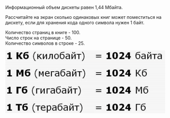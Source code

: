 Информационный объем дискеты равен 1,44 Мбайта. 

Рассчитайте на экран сколько одинаковых книг может поместиться на дискету,
если для хранения кода одного символа нужен 1 байт. 

Количество страниц в книге - 100.  
Число строк на странице - 50.  
Количество символов в строке - 25.  

![bytes_table.png](bytes_table.png)
